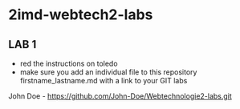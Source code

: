 # 2imd-webtech2-labs

## LAB 1
* red the instructions on toledo
* make sure you add an individual file to this repository firstname_lastname.md with a link to your GIT labs

John Doe - https://github.com/John-Doe/Webtechnologie2-labs.git

